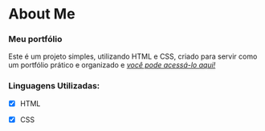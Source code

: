 # About Me
### Meu portfólio

Este é um projeto simples, utilizando HTML e CSS, criado para servir como um portfólio prático e organizado e [*você pode acessá-lo aqui!*](https://roziana-rdrgs.github.io/aboutme/)

### Linguagens Utilizadas:
- [x] HTML 
- [x] CSS


